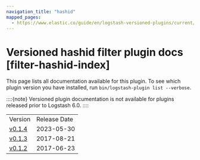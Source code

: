 ```yaml
---
navigation_title: "hashid"
mapped_pages:
  - https://www.elastic.co/guide/en/logstash-versioned-plugins/current/filter-hashid-index.html
---
```


# Versioned hashid filter plugin docs [filter-hashid-index]


This page lists all documentation available for this plugin.  To see which plugin version you have installed, run `bin/logstash-plugin list --verbose`.

::::{note}
Versioned plugin documentation is not available for plugins released prior to Logstash 6.0.
::::


|     |     |
| --- | --- |
| Version | Release Date |
| [v0.1.4](v0-1-4-plugins-filters-hashid.md) | 2023-05-30 |
| [v0.1.3](v0-1-3-plugins-filters-hashid.md) | 2017-08-21 |
| [v0.1.2](v0-1-2-plugins-filters-hashid.md) | 2017-06-23 |




